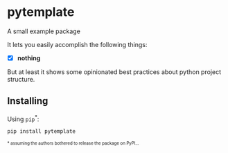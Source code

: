# pytemplate

A small example package

It lets you easily accomplish the following things:

- [x] **nothing**

But at least it shows some opinionated best practices about python project structure.

## Installing

Using ```pip```<sup>*</sup>:

```sh
pip install pytemplate
```

<sup><sup>* assuming the authors bothered to release the package on PyPI...</sup></sup>
